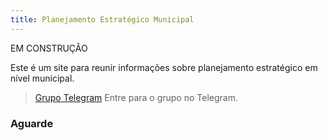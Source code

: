 ```yaml
---
title: Planejamento Estratégico Municipal
---
```


EM CONSTRUÇÃO

Este é um site para reunir informações sobre planejamento estratégico em nível municipal.

> [Grupo Telegram](https://t.me/pemunicipal) Entre para o grupo no Telegram.

### Aguarde
